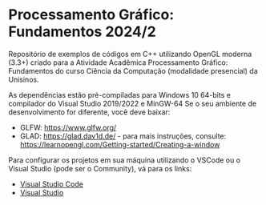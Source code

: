 # Processamento Gráfico: Fundamentos 2024/2

Repositório de exemplos de códigos em C++ utilizando OpenGL moderna (3.3+) criado para a Atividade Acadêmica  Processamento Gráfico: Fundamentos do curso Ciência da Computação (modalidade presencial) da Unisinos.

As dependências estão pré-compiladas para Windows 10 64-bits e compilador do Visual Studio 2019/2022 e MinGW-64
Se o seu ambiente de desenvolvimento for diferente, você deve baixar:

- GLFW: https://www.glfw.org/
- GLAD: https://glad.dav1d.de/ - para mais instruções, consulte: https://learnopengl.com/Getting-started/Creating-a-window

Para configurar os projetos em sua máquina utilizando o VSCode ou o Visual Studio (pode ser o Community), vá para os links:

- [Visual Studio Code]()
- [Visual Studio]()
